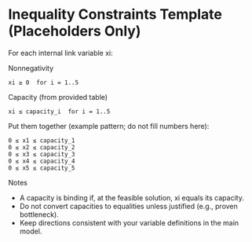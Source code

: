# Inequality Constraints Template (Placeholders Only)

For each internal link variable xi:

Nonnegativity
```
xi ≥ 0  for i = 1..5
```

Capacity (from provided table)
```
xi ≤ capacity_i  for i = 1..5
```

Put them together (example pattern; do not fill numbers here):
```
0 ≤ x1 ≤ capacity_1
0 ≤ x2 ≤ capacity_2
0 ≤ x3 ≤ capacity_3
0 ≤ x4 ≤ capacity_4
0 ≤ x5 ≤ capacity_5
```

Notes
- A capacity is binding if, at the feasible solution, xi equals its capacity.
- Do not convert capacities to equalities unless justified (e.g., proven bottleneck).
- Keep directions consistent with your variable definitions in the main model.
